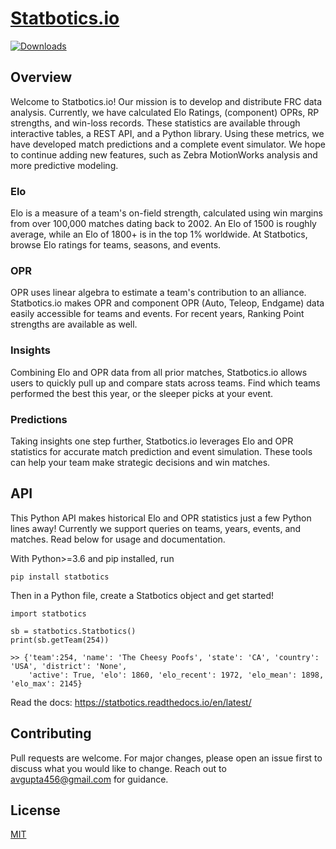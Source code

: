 # [Statbotics.io](https://statbotics.io)

[![Downloads](https://pepy.tech/badge/statbotics)](https://pepy.tech/project/statbotics)

## Overview

Welcome to Statbotics.io! Our mission is to develop and distribute FRC data analysis. Currently, we have calculated Elo Ratings, (component) OPRs, RP strengths, and win-loss records. These statistics are available through interactive tables, a REST API, and a Python library. Using these metrics, we have developed match predictions and a complete event simulator. We hope to continue adding new features, such as Zebra MotionWorks analysis and more predictive modeling.

### Elo

Elo is a measure of a team's on-field strength, calculated using win margins from over 100,000 matches dating back to 2002. An Elo of 1500 is roughly average, while an Elo of 1800+ is in the top 1% worldwide. At Statbotics, browse Elo ratings for teams, seasons, and events.

### OPR

OPR uses linear algebra to estimate a team's contribution to an alliance. Statbotics.io makes OPR and component OPR (Auto, Teleop, Endgame) data easily accessible for teams and events. For recent years, Ranking Point strengths are available as well.

### Insights

Combining Elo and OPR data from all prior matches, Statbotics.io allows users to quickly pull up and compare stats across teams. Find which teams performed the best this year, or the sleeper picks at your event.

### Predictions

Taking insights one step further, Statbotics.io leverages Elo and OPR statistics for accurate match prediction and event simulation. These tools can help your team make strategic decisions and win matches.

## API

This Python API makes historical Elo and OPR statistics just a few Python lines away! Currently we support queries on teams, years, events, and matches. Read below for usage and documentation.

With Python>=3.6 and pip installed, run

```
pip install statbotics
```

Then in a Python file, create a Statbotics object and get started!

```
import statbotics

sb = statbotics.Statbotics()
print(sb.getTeam(254))

>> {'team':254, 'name': 'The Cheesy Poofs', 'state': 'CA', 'country': 'USA', 'district': 'None',
    'active': True, 'elo': 1860, 'elo_recent': 1972, 'elo_mean': 1898, 'elo_max': 2145}
```

Read the docs: https://statbotics.readthedocs.io/en/latest/

## Contributing
Pull requests are welcome. For major changes, please open an issue first to discuss what you would like to change. Reach out to avgupta456@gmail.com for guidance.

## License
[MIT](https://choosealicense.com/licenses/mit/)
